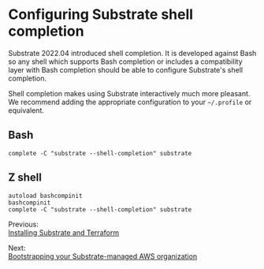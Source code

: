 # Configuring Substrate shell completion

Substrate 2022.04 introduced shell completion. It is developed against Bash so any shell which supports Bash completion or includes a compatibility layer with Bash completion should be able to configure Substrate's shell completion.

Shell completion makes using Substrate interactively much more pleasant. We recommend adding the appropriate configuration to your `~/.profile` or equivalent.

## Bash

    complete -C "substrate --shell-completion" substrate

## Z shell

    autoload bashcompinit
    bashcompinit
    complete -C "substrate --shell-completion" substrate

<section class="table">
    <section id="previous">
        <p>Previous:<br><a href="../installing/">Installing Substrate and Terraform</a></p>
    </section>
    <section id="next">
        <p>Next:<br><a href="../bootstrapping/">Bootstrapping your Substrate-managed AWS organization</a></p>
    </section>
</section>

